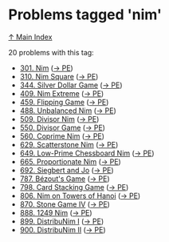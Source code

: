 # Problems tagged 'nim'

[↑ Main Index](../README.md)

20 problems with this tag:

- [301. Nim](../problems/301.md) ([→ PE](https://projecteuler.net/problem=301))
- [310. Nim Square](../problems/310.md) ([→ PE](https://projecteuler.net/problem=310))
- [344. Silver Dollar Game](../problems/344.md) ([→ PE](https://projecteuler.net/problem=344))
- [409. Nim Extreme](../problems/409.md) ([→ PE](https://projecteuler.net/problem=409))
- [459. Flipping Game](../problems/459.md) ([→ PE](https://projecteuler.net/problem=459))
- [488. Unbalanced Nim](../problems/488.md) ([→ PE](https://projecteuler.net/problem=488))
- [509. Divisor Nim](../problems/509.md) ([→ PE](https://projecteuler.net/problem=509))
- [550. Divisor Game](../problems/550.md) ([→ PE](https://projecteuler.net/problem=550))
- [560. Coprime Nim](../problems/560.md) ([→ PE](https://projecteuler.net/problem=560))
- [629. Scatterstone Nim](../problems/629.md) ([→ PE](https://projecteuler.net/problem=629))
- [649. Low-Prime Chessboard Nim](../problems/649.md) ([→ PE](https://projecteuler.net/problem=649))
- [665. Proportionate Nim](../problems/665.md) ([→ PE](https://projecteuler.net/problem=665))
- [692. Siegbert and Jo](../problems/692.md) ([→ PE](https://projecteuler.net/problem=692))
- [787. Bézout's Game](../problems/787.md) ([→ PE](https://projecteuler.net/problem=787))
- [798. Card Stacking Game](../problems/798.md) ([→ PE](https://projecteuler.net/problem=798))
- [806. Nim on Towers of Hanoi](../problems/806.md) ([→ PE](https://projecteuler.net/problem=806))
- [870. Stone Game IV](../problems/870.md) ([→ PE](https://projecteuler.net/problem=870))
- [888. 1249 Nim](../problems/888.md) ([→ PE](https://projecteuler.net/problem=888))
- [899. DistribuNim I](../problems/899.md) ([→ PE](https://projecteuler.net/problem=899))
- [900. DistribuNim II](../problems/900.md) ([→ PE](https://projecteuler.net/problem=900))
